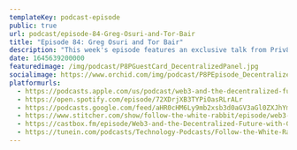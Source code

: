 ```yaml
---
templateKey: podcast-episode
public: true
url: podcast/episode-84-Greg-Osuri-and-Tor-Bair
title: "Episode 84: Greg Osuri and Tor Bair"
description: "This week's episode features an exclusive talk from Priv8's recent digital summit. Tech journalist Benjamin Powers moderates a distinguished panel featuring CEO of Akash Network, Greg Osuri, Founder of the Secret Foundation, Tor Bair, and more to discuss Web3, data sovereignty, and the decentralized future!"
date: 1645639200000
featuredimage: /img/podcast/P8PGuestCard_DecentralizedPanel.jpg
socialimage: https://www.orchid.com/img/podcast/P8PEpisode_DecentralizedPanel.jpg
platformurls:
  - https://podcasts.apple.com/us/podcast/web3-and-the-decentralized-future-with-greg/id1516705670?i=1000552033761
  - https://open.spotify.com/episode/72XDrjXB3TYPiOasRLrALr
  - https://podcasts.google.com/feed/aHR0cHM6Ly9mb2xsb3d0aGV3aGl0ZXJhYmJpdC5saWJzeW4uY29tL3Jzcw/episode/NGI5OWNkZDMtMTgzYS00NzhjLWIzODQtNmQ3NTY1NDk2NDFm
  - https://www.stitcher.com/show/follow-the-white-rabbit/episode/web3-and-the-decentralized-future-with-greg-osuri-and-tor-bair-90706164
  - https://castbox.fm/episode/Web3-and-the-Decentralized-Future-with-Greg-Osuri-and-Tor-Bair-id2954358-id470670663
  - https://tunein.com/podcasts/Technology-Podcasts/Follow-the-White-Rabbit-p1330281/?topicId=170075074
---
```

